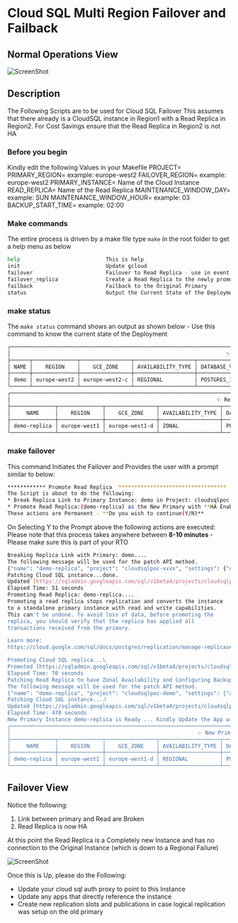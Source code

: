 # Cloud SQL Multi Region Failover and Failback

## Normal Operations View

![ScreenShot](https://raw.github.com/kev-pinto-cts/cloud_sql_multi_region_failover/main/readme_images/normal_ops.png)


## Description
The Following Scripts are to be used for Cloud SQL Failover
This assumes that there already is a CloudSQL instance in Region1 with a Read Replica in Region2.
For Cost Savings ensure that the Read Replica in Region2 is not HA

### Before you begin
Kindly edit the following Values in your Makefile
PROJECT=<UPDATEME>
PRIMARY_REGION=<UPDATEME> example: europe-west2
FAILOVER_REGION=<UPDATEME> example: europe-west2
PRIMARY_INSTANCE=<UPDATEME> Name of the Cloud Instance
READ_REPLICA=<UPDATEME> Name of the Read Replica
MAINTENANCE_WINDOW_DAY=<UPDATEME> example: SUN
MAINTENANCE_WINDOW_HOUR=<UPDATEME> example: 03
BACKUP_START_TIME=<UPDATEME> example: 02:00



### Make commands
The entire process is driven by a make file
type `make` in the root folder to get a help menu as below

```bash
help                           This is help
init                           Update gcloud
failover                       Failover to Read Replica - use in event of Regional Failover
failover_replica               Create a Read Replica to the newly promoted Primary
failback                       Failback to the Original Primary
status                         Output the Current State of the Deployment
```

### make status
The `make status` command shows an output as shown below - Use this command to know the current state of the Deployment
```bash
┌────────────────────────────────────────────────────────────────────────────────────────────────────────────────────────────────────────────────────────────────────┐
│                                                                    ✨ Primary Instance:demo ✨                                                                     │
├──────┬──────────────┬────────────────┬───────────────────┬──────────────────┬────────────────────────────────────┬──────────┬──────────────────┬───────────────────┤
│ NAME │    REGION    │    GCE_ZONE    │ AVAILABILITY_TYPE │ DATABASE_VERSION │          CONNECTION_NAME           │  STATE   │  REPLICA_NAMES   │        TIER       │
├──────┼──────────────┼────────────────┼───────────────────┼──────────────────┼────────────────────────────────────┼──────────┼──────────────────┼───────────────────┤
│ demo │ europe-west2 │ europe-west2-c │ REGIONAL          │ POSTGRES_14      │ cloudsqlpoc-xxxx:europe-west2:demo │ RUNNABLE │ ['demo-replica'] │ db-custom-4-26624 │
└──────┴──────────────┴────────────────┴───────────────────┴──────────────────┴────────────────────────────────────┴──────────┴──────────────────┴───────────────────┘
┌─────────────────────────────────────────────────────────────────────────────────────────────────────────────────────────────────────────────────────────────────┐
│                                                                 ✨ Read Replica:demo-replica ✨                                                                 │
├──────────────┬──────────────┬────────────────┬───────────────────┬──────────────────┬────────────────────────────────────────────┬──────────┬───────────────────┤
│     NAME     │    REGION    │    GCE_ZONE    │ AVAILABILITY_TYPE │ DATABASE_VERSION │              CONNECTION_NAME               │  STATE   │        TIER       │
├──────────────┼──────────────┼────────────────┼───────────────────┼──────────────────┼────────────────────────────────────────────┼──────────┼───────────────────┤
│ demo-replica │ europe-west1 │ europe-west1-d │ ZONAL             │ POSTGRES_14      │ cloudsqlpoc-xxxx:europe-west1:demo-replica │ RUNNABLE │ db-custom-4-26624 │
└──────────────┴──────────────┴────────────────┴───────────────────┴──────────────────┴────────────────────────────────────────────┴──────────┴───────────────────┘

```

### make failover
This command Initiates the Failover and Provides the user with a prompt similar to below:
```bash
************ Promote Read Replica  **********************************
The Script is about to do the following:
* Break Replica Link to Primary Instance: demo in Project: cloudsqlpoc-xxxx
* Promote Read Replica:(demo-replica) as the New Primary with **HA Enabled in Region europe-west1**
These actions are Permanent - **Do you wish to continue(Y/N)**
```
On Selecting Y to the Prompt above the following actions are executed:
Please note that this process takes anywhere between **8-10 minutes** - Please make sure this is part of your RTO 

```bash
Breaking Replica Link with Primary: demo....
The following message will be used for the patch API method.
{"name": "demo-replica", "project": "cloudsqlpoc-xxxx", "settings": {"databaseFlags": [{"name": "cloudsql.logical_decoding", "value": "on"}, {"name": "max_connections", "value": "1000"}], "databaseReplicationEnabled": false}}
Patching Cloud SQL instance...done.
Updated [https://sqladmin.googleapis.com/sql/v1beta4/projects/cloudsqlpoc-demo/instances/demo-replica].
Elapsed Time: 51 seconds
Promoting Read Replica: demo-replica....
Promoting a read replica stops replication and converts the instance
to a standalone primary instance with read and write capabilities.
This can't be undone. To avoid loss of data, before promoting the
replica, you should verify that the replica has applied all
transactions received from the primary.

Learn more:
https://cloud.google.com/sql/docs/postgres/replication/manage-replicas#promote-replica

Promoting Cloud SQL replica...⠧
Promoted [https://sqladmin.googleapis.com/sql/v1beta4/projects/cloudsqlpoc-demo/instances/demo-replica].
Elapsed Time: 70 seconds
Patching Read Replica to have Zonal Availability and Configuring Backup and Maintenance Windows
The following message will be used for the patch API method.
{"name": "demo-replica", "project": "cloudsqlpoc-demo", "settings": {"activationPolicy": "ALWAYS", "availabilityType": "REGIONAL", "backupConfiguration": {"backupRetentionSettings": {"retainedBackups": 7, "retentionUnit": "COUNT"}, "enabled": true, "pointInTimeRecoveryEnabled": false, "replicationLogArchivingEnabled": false, "startTime": "02:00", "transactionLogRetentionDays": 7}, "databaseFlags": [{"name": "cloudsql.logical_decoding", "value": "on"}, {"name": "max_connections", "value": "1000"}], "maintenanceWindow": {"day": 7, "hour": 3}}}
Patching Cloud SQL instance...⠼
Updated [https://sqladmin.googleapis.com/sql/v1beta4/projects/cloudsqlpoc-demo/instances/demo-replica].
Elapsed Time: 470 seconds
New Primary Instance demo-replica is Ready ... Kindly Update the App with the Connection Details
┌─────────────────────────────────────────────────────────────────────────────────────────────────────────────────────────────────────────────────────────────┐
│                                                           ✨ New Primary Instance:demo-replica ✨                                                           │
├──────────────┬──────────────┬────────────────┬───────────────────┬──────────────────┬────────────────────────────────────────────┬──────────┬───────────────┤
│     NAME     │    REGION    │    GCE_ZONE    │ AVAILABILITY_TYPE │ DATABASE_VERSION │              CONNECTION_NAME               │  STATE   │ REPLICA_NAMES │
├──────────────┼──────────────┼────────────────┼───────────────────┼──────────────────┼────────────────────────────────────────────┼──────────┼───────────────┤
│ demo-replica │ europe-west1 │ europe-west1-d │ REGIONAL          │ POSTGRES_14      │ cloudsqlpoc-demo:europe-west1:demo-replica │ RUNNABLE │               │
└──────────────┴──────────────┴────────────────┴───────────────────┴──────────────────┴────────────────────────────────────────────┴──────────┴───────────────┘
```

## Failover View
Notice the following:
1) Link between primary and Read are Broken
2) Read Replica is now HA

At this point the Read Replica is a Completely new Instance and has no connection to the Original Instance (which is down to a Regional Failure)

![ScreenShot](https://raw.github.com/kev-pinto-cts/cloud_sql_multi_region_failover/main/readme_images/failover.png)

Once this is Up, please do the Following:
* Update your cloud sql auth proxy to point to this Instance
* Update any apps that directly reference the instance 
* Create new replication slots and publications in case logical replication was setup on the old primary

